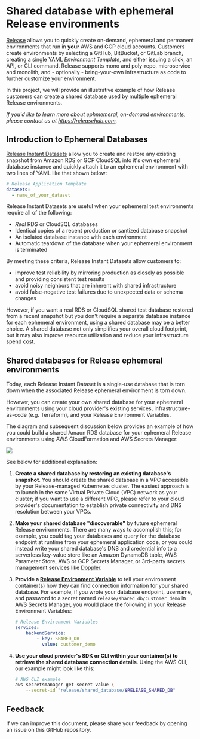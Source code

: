 # Shared database with ephemeral Release environments

[Release](https://releasehub.com/) allows you to quickly create on-demand, ephemeral and permanent environments that run in **your** AWS and GCP cloud accounts. Customers create environments by selecting a GitHub, BitBucket, or GitLab branch, creating a single YAML _Environment Template_, and either issuing a click, an API, or CLI command. Release supports mono and poly-repo, microservice and monolith, and - optionally - bring-your-own infrastructure as code to further customize your environment.

In this project, we will provide an illustrative example of how Release customers can create a shared database used by multiple ephemeral Release environments.

_If you'd like to learn more about ephmemeral, on-demand environments, please contact us at https://releasehub.com._

## Introduction to Ephemeral Databases

[Release Instant Datasets](https://docs.releasehub.com/reference-guide/instant-datasets) allow you to create and restore any existing snapshot from Amazon RDS or GCP CloudSQL into it's own ephemeral database instance and quickly attach it to an ephemeral environment with two lines of YAML like that shown below:

```yaml
# Release Application Template
datasets:
  - name_of_your_dataset
```

Release Instant Datasets are useful when your ephemeral test environments require all of the following: 

* _Real_ RDS or CloudSQL databases
* Identical copies of a recent production or santized database snapshot
* An isolated database instance with each environment
* Automatic teardown of the database when your ephemeral environment is terminated

By meeting these criteria, Release Instant Datasets allow customers to:

* improve test reliability by mirroring production as closely as possible and providing consistent test results
* avoid noisy neighbors that are inherent with shared infrastructure
* avoid false-negative test failures due to unexpected data or schema changes

However, if you want a real RDS or CloudSQL shared test database restored from a recent snapshot but you don't require a separate database instance for each ephemeral environment, using a shared database may be a better choice. A shared database not only simplifies your overall cloud footprint, but it may also improve resource utilization and reduce your infrastructure spend cost. 


## Shared databases for Release ephemeral environments

Today, each Release Instant Dataset is a single-use database that is torn down when the associated Release ephemeral environment is torn down. 

However, you can create your own shared database for your ephemeral environments using your cloud provider's existing services, infrastructure-as-code (e.g. Terraform), and your Release Environment Variables.

The diagram and subsequent discussion below provides an example of how you could build a shared Amaon RDS database for your ephemeral Release environments using AWS CloudFormation and AWS Secrets Manager:

![](aws-example-diagram.png)

See below for additional explanation: 

1. **Create a shared database by restoring an existing database's snapshot**. You should create the shared database in a VPC accessible by your Release-managed Kubernetes cluster. The easiest approach is to launch in the same Virtual Private Cloud (VPC) network as your cluster; if you want to use a different VPC, please refer to your cloud provider's documentation to establish private connectivity and DNS resolution between your VPCs.

2. **Make your shared database "discoverable"** by future ephemeral Release environments. There are many ways to accomplish this; for example, you could tag your databases and query for the database endpoint at runtime from your ephemeral application code, or you could instead write your shared database's DNS and credential info to a serverless key-value store like an Amazon DynamoDB table, AWS Parameter Store, AWS or GCP Secrets Manager, or 3rd-party secrets management services like [Doppler](https://dopler.com). 

3. **Provide a [Release Environment Variable](https://docs.releasehub.com/reference-guide/application-settings/default-environment-variables)** to tell your environment container(s) how they can find connection information for your shared database. For example, if you wrote your database endpoint, username, and password to a secret named `release/shared_db/customer_demo` in AWS Secrets Manager, you would place the following in your Release Environment Variables: 

    ```yaml
    # Release Environment Variables
    services:
        backendService:
            - key: SHARED_DB
              value: customer_demo
    ```

4. **Use your cloud provider's SDK or CLI within your container(s) to retrieve the shared database connection details**. Using the AWS CLI, our example might look like this:

    ```sh
    # AWS CLI example
    aws secretsmanager get-secret-value \
        --secret-id "release/shared_database/$RELEASE_SHARED_DB"
    ```


## Feedback

If we can improve this document, please share your feedback by opening an issue on this GitHub repository.
